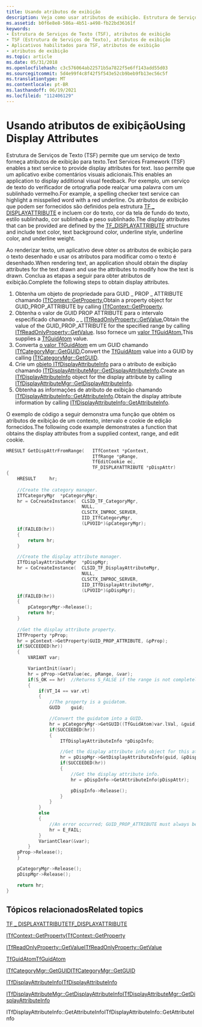 ```yaml
---
title: Usando atributos de exibição
description: Veja como usar atributos de exibição. Estrutura de Serviços de Texto (TSF) permite que um serviço de texto forneça atributos de exibição para texto.
ms.assetid: b0f6e8e8-586a-4b51-a498-fb22bd36161f
keywords:
- Estrutura de Serviços de Texto (TSF), atributos de exibição
- TSF (Estrutura de Serviços de Texto), atributos de exibição
- Aplicativos habilitados para TSF, atributos de exibição
- atributos de exibição
ms.topic: article
ms.date: 05/31/2018
ms.openlocfilehash: c3c576064ab22571b5a7822f5e6ff143add55d03
ms.sourcegitcommit: 5d4e99f4c8f42f5f543e52cb9beb9fb13ec56c5f
ms.translationtype: MT
ms.contentlocale: pt-BR
ms.lasthandoff: 06/19/2021
ms.locfileid: "112406129"
---
```

# <a name="using-display-attributes"></a><span data-ttu-id="aff84-108">Usando atributos de exibição</span><span class="sxs-lookup"><span data-stu-id="aff84-108">Using Display Attributes</span></span>

<span data-ttu-id="aff84-109">Estrutura de Serviços de Texto (TSF) permite que um serviço de texto forneça atributos de exibição para texto.</span><span class="sxs-lookup"><span data-stu-id="aff84-109">Text Services Framework (TSF) enables a text service to provide display attributes for text.</span></span> <span data-ttu-id="aff84-110">Isso permite que um aplicativo exibe comentários visuais adicionais.</span><span class="sxs-lookup"><span data-stu-id="aff84-110">This enables an application to display additional visual feedback.</span></span> <span data-ttu-id="aff84-111">Por exemplo, um serviço de texto do verificador de ortografia pode realçar uma palavra com um sublinhado vermelho.</span><span class="sxs-lookup"><span data-stu-id="aff84-111">For example, a spelling checker text service can highlight a misspelled word with a red underline.</span></span> <span data-ttu-id="aff84-112">Os atributos de exibição que podem ser fornecidos são definidos pela estrutura [TF \_ DISPLAYATTRIBUTE](/windows/desktop/api/Msctf/ns-msctf-tf_displayattribute) e incluem cor do texto, cor da tela de fundo do texto, estilo sublinhado, cor sublinhada e peso sublinhado.</span><span class="sxs-lookup"><span data-stu-id="aff84-112">The display attributes that can be provided are defined by the [TF\_DISPLAYATTRIBUTE](/windows/desktop/api/Msctf/ns-msctf-tf_displayattribute) structure and include text color, text background color, underline style, underline color, and underline weight.</span></span>

<span data-ttu-id="aff84-113">Ao renderizar texto, um aplicativo deve obter os atributos de exibição para o texto desenhado e usar os atributos para modificar como o texto é desenhado.</span><span class="sxs-lookup"><span data-stu-id="aff84-113">When rendering text, an application should obtain the display attributes for the text drawn and use the attributes to modify how the text is drawn.</span></span> <span data-ttu-id="aff84-114">Conclua as etapas a seguir para obter atributos de exibição.</span><span class="sxs-lookup"><span data-stu-id="aff84-114">Complete the following steps to obtain display attributes.</span></span>

1.  <span data-ttu-id="aff84-115">Obtenha um objeto de propriedade para GUID \_ PROP \_ ATTRIBUTE chamando [ITfContext::GetProperty.](/windows/desktop/api/Msctf/nf-msctf-itfcontext-getproperty)</span><span class="sxs-lookup"><span data-stu-id="aff84-115">Obtain a property object for GUID\_PROP\_ATTRIBUTE by calling [ITfContext::GetProperty](/windows/desktop/api/Msctf/nf-msctf-itfcontext-getproperty).</span></span>
2.  <span data-ttu-id="aff84-116">Obtenha o valor de GUID PROP ATTRIBUTE para o intervalo especificado chamando \_ \_ [ITfReadOnlyProperty::GetValue.](/windows/desktop/api/Msctf/nf-msctf-itfreadonlyproperty-getvalue)</span><span class="sxs-lookup"><span data-stu-id="aff84-116">Obtain the value of the GUID\_PROP\_ATTRIBUTE for the specified range by calling [ITfReadOnlyProperty::GetValue](/windows/desktop/api/Msctf/nf-msctf-itfreadonlyproperty-getvalue).</span></span> <span data-ttu-id="aff84-117">Isso fornece um [valor TfGuidAtom.](tfguidatom.md)</span><span class="sxs-lookup"><span data-stu-id="aff84-117">This supplies a [TfGuidAtom](tfguidatom.md) value.</span></span>
3.  <span data-ttu-id="aff84-118">Converta [o valor TfGuidAtom](tfguidatom.md) em um GUID chamando [ITfCategoryMgr::GetGUID.](/windows/desktop/api/Msctf/nf-msctf-itfcategorymgr-getguid)</span><span class="sxs-lookup"><span data-stu-id="aff84-118">Convert the [TfGuidAtom](tfguidatom.md) value into a GUID by calling [ITfCategoryMgr::GetGUID](/windows/desktop/api/Msctf/nf-msctf-itfcategorymgr-getguid).</span></span>
4.  <span data-ttu-id="aff84-119">Crie um [objeto ITfDisplayAttributeInfo](/windows/desktop/api/Msctf/nn-msctf-itfdisplayattributeinfo) para o atributo de exibição chamando [ITfDisplayAttributeMgr::GetDisplayAttributeInfo](/windows/desktop/api/Msctf/nf-msctf-itfdisplayattributemgr-getdisplayattributeinfo).</span><span class="sxs-lookup"><span data-stu-id="aff84-119">Create an [ITfDisplayAttributeInfo](/windows/desktop/api/Msctf/nn-msctf-itfdisplayattributeinfo) object for the display attribute by calling [ITfDisplayAttributeMgr::GetDisplayAttributeInfo](/windows/desktop/api/Msctf/nf-msctf-itfdisplayattributemgr-getdisplayattributeinfo).</span></span>
5.  <span data-ttu-id="aff84-120">Obtenha as informações de atributo de exibição chamando [ITfDisplayAttributeInfo::GetAttributeInfo](/windows/desktop/api/Msctf/nf-msctf-itfdisplayattributemgr-getdisplayattributeinfo).</span><span class="sxs-lookup"><span data-stu-id="aff84-120">Obtain the display attribute information by calling [ITfDisplayAttributeInfo::GetAttributeInfo](/windows/desktop/api/Msctf/nf-msctf-itfdisplayattributemgr-getdisplayattributeinfo).</span></span>

<span data-ttu-id="aff84-121">O exemplo de código a seguir demonstra uma função que obtém os atributos de exibição de um contexto, intervalo e cookie de edição fornecidos.</span><span class="sxs-lookup"><span data-stu-id="aff84-121">The following code example demonstrates a function that obtains the display attributes from a supplied context, range, and edit cookie.</span></span>


```C++
HRESULT GetDispAttrFromRange(   ITfContext *pContext, 
                                ITfRange *pRange, 
                                TfEditCookie ec, 
                                TF_DISPLAYATTRIBUTE *pDispAttr)
{
    HRESULT     hr;
    
    //Create the category manager. 
    ITfCategoryMgr  *pCategoryMgr;
    hr = CoCreateInstance(  CLSID_TF_CategoryMgr,
                            NULL, 
                            CLSCTX_INPROC_SERVER, 
                            IID_ITfCategoryMgr, 
                            (LPVOID*)&pCategoryMgr);
    if(FAILED(hr))
    {
        return hr;
    }

    //Create the display attribute manager. 
    ITfDisplayAttributeMgr  *pDispMgr;
    hr = CoCreateInstance(  CLSID_TF_DisplayAttributeMgr,
                            NULL, 
                            CLSCTX_INPROC_SERVER, 
                            IID_ITfDisplayAttributeMgr, 
                            (LPVOID*)&pDispMgr);
    if(FAILED(hr))
    {
        pCategoryMgr->Release();
        return hr;
    }
    
    //Get the display attribute property. 
    ITfProperty *pProp;
    hr = pContext->GetProperty(GUID_PROP_ATTRIBUTE, &pProp);
    if(SUCCEEDED(hr))
    {
        VARIANT var;

        VariantInit(&var);
        hr = pProp->GetValue(ec, pRange, &var);
        if(S_OK == hr)  //Returns S_FALSE if the range is not completely covered by the property.  
        {
            if(VT_I4 == var.vt)
            {
                //The property is a guidatom. 
                GUID    guid;

                //Convert the guidatom into a GUID. 
                hr = pCategoryMgr->GetGUID((TfGuidAtom)var.lVal, &guid);
                if(SUCCEEDED(hr))
                {
                    ITfDisplayAttributeInfo *pDispInfo;

                    //Get the display attribute info object for this attribute. 
                    hr = pDispMgr->GetDisplayAttributeInfo(guid, &pDispInfo, NULL);
                    if(SUCCEEDED(hr))
                    {
                        //Get the display attribute info. 
                        hr = pDispInfo->GetAttributeInfo(pDispAttr);

                        pDispInfo->Release();
                    }
                }
            }
            else
            {
                //An error occurred; GUID_PROP_ATTRIBUTE must always be VT_I4. 
                hr = E_FAIL;
            }
            VariantClear(&var);
        }
    pProp->Release();
    }

    pCategoryMgr->Release();
    pDispMgr->Release();

    return hr;
}

```



## <a name="related-topics"></a><span data-ttu-id="aff84-122">Tópicos relacionados</span><span class="sxs-lookup"><span data-stu-id="aff84-122">Related topics</span></span>

<dl> <dt>

[<span data-ttu-id="aff84-123">TF \_ DISPLAYATTRIBUTE</span><span class="sxs-lookup"><span data-stu-id="aff84-123">TF\_DISPLAYATTRIBUTE</span></span>](/windows/desktop/api/Msctf/ns-msctf-tf_displayattribute)
</dt> <dt>

[<span data-ttu-id="aff84-124">ITfContext::GetProperty</span><span class="sxs-lookup"><span data-stu-id="aff84-124">ITfContext::GetProperty</span></span>](/windows/desktop/api/Msctf/nf-msctf-itfcontext-getproperty)
</dt> <dt>

[<span data-ttu-id="aff84-125">ITfReadOnlyProperty::GetValue</span><span class="sxs-lookup"><span data-stu-id="aff84-125">ITfReadOnlyProperty::GetValue</span></span>](/windows/desktop/api/Msctf/nf-msctf-itfreadonlyproperty-getvalue)
</dt> <dt>

[<span data-ttu-id="aff84-126">TfGuidAtom</span><span class="sxs-lookup"><span data-stu-id="aff84-126">TfGuidAtom</span></span>](tfguidatom.md)
</dt> <dt>

[<span data-ttu-id="aff84-127">ITfCategoryMgr::GetGUID</span><span class="sxs-lookup"><span data-stu-id="aff84-127">ITfCategoryMgr::GetGUID</span></span>](/windows/desktop/api/Msctf/nf-msctf-itfcategorymgr-getguid)
</dt> <dt>

[<span data-ttu-id="aff84-128">ITfDisplayAttributeInfo</span><span class="sxs-lookup"><span data-stu-id="aff84-128">ITfDisplayAttributeInfo</span></span>](/windows/desktop/api/Msctf/nn-msctf-itfdisplayattributeinfo)
</dt> <dt>

[<span data-ttu-id="aff84-129">ITfDisplayAttributeMgr::GetDisplayAttributeInfo</span><span class="sxs-lookup"><span data-stu-id="aff84-129">ITfDisplayAttributeMgr::GetDisplayAttributeInfo</span></span>](/windows/desktop/api/Msctf/nf-msctf-itfdisplayattributemgr-getdisplayattributeinfo)
</dt> <dt>

 <span data-ttu-id="aff84-130">ITfDisplayAttributeInfo::GetAttributeInfo</span><span class="sxs-lookup"><span data-stu-id="aff84-130">ITfDisplayAttributeInfo::GetAttributeInfo</span></span> 
</dt> </dl>

 

 




